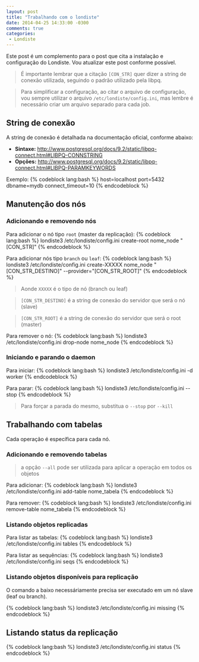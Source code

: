 ```yaml
---
layout: post
title: "Trabalhando com o londiste"
date: 2014-04-25 14:33:00 -0300
comments: true
categories: 
 - Londiste
---
```


Este post é um complemento para o post que cita a instalação e configuração do Londiste. Vou atualizar este post conforme possível.

> É importante lembrar que a citação <code>[CON_STR]</code> quer dizer a string de conexão utilizada, seguindo o padrão utilizado pela libpq.

> Para simplificar a configuração, ao citar o arquivo de configuração, vou sempre utilizar o arquivo <code>/etc/londiste/config.ini</code>, mas lembre é necessário criar um arquivo separado para cada job.

## String de conexão

A string de conexão é detalhada na documentação oficial, conforme abaixo:

 - <b>Sintaxe:</b> http://www.postgresql.org/docs/9.2/static/libpq-connect.html#LIBPQ-CONNSTRING
 - <b>Opções:</b> http://www.postgresql.org/docs/9.2/static/libpq-connect.html#LIBPQ-PARAMKEYWORDS

Exemplo:
{% codeblock lang:bash %}
host=localhost port=5432 dbname=mydb connect_timeout=10
{% endcodeblock %}

## Manutenção dos nós

### Adicionando e removendo nós

Para adicionar o nó tipo <code>root</code> (master da replicação):
{% codeblock lang:bash %}
londiste3 /etc/londiste/config.ini create-root nome_node "[CON_STR]"
{% endcodeblock %}

Para adicionar nós tipo <code>branch</code> ou <code>leaf</code>:
{% codeblock lang:bash %}
londiste3 /etc/londiste/config.ini create-XXXXX nome_node "[CON_STR_DESTINO]" --provider="[CON_STR_ROOT]"
{% endcodeblock %}

> Aonde <code>XXXXX</code> é o tipo de nó (branch ou leaf)

> <code>[CON_STR_DESTINO]</code> é a string de conexão do servidor que será o nó (slave)

> <code>[CON_STR_ROOT]</code> é a string de conexão do servidor que será o root (master)

Para remover o nó:
{% codeblock lang:bash %}
londiste3 /etc/londiste/config.ini drop-node nome_node
{% endcodeblock %}

### Iniciando e parando o daemon

Para iniciar:
{% codeblock lang:bash %}
londiste3 /etc/londiste/config.ini -d worker
{% endcodeblock %}

Para parar:
{% codeblock lang:bash %}
londiste3 /etc/londiste/config.ini --stop
{% endcodeblock %}
> Para forçar a parada do mesmo, substitua o <code>\-\-stop</code> por <code>\-\-kill</code>

## Trabalhando com tabelas

Cada operação é específica para cada nó.

### Adicionando e removendo tabelas

> a opção <code>\-\-all</code> pode ser utilizada para aplicar a operação em todos os objetos

Para adicionar:
{% codeblock lang:bash %}
londiste3 /etc/londiste/config.ini add-table nome_tabela
{% endcodeblock %}

Para remover:
{% codeblock lang:bash %}
londiste3 /etc/londiste/config.ini remove-table nome_tabela
{% endcodeblock %}

### Listando objetos replicadas
Para listar as tabelas:
{% codeblock lang:bash %}
londiste3 /etc/londiste/config.ini tables
{% endcodeblock %}

Para listar as sequências:
{% codeblock lang:bash %}
londiste3 /etc/londiste/config.ini seqs
{% endcodeblock %}

### Listando objetos disponíveis para replicação

O comando a baixo necessáriamente precisa ser executado em um nó slave (leaf ou branch).

{% codeblock lang:bash %}
londiste3 /etc/londiste/config.ini missing
{% endcodeblock %}


## Listando status da replicação
{% codeblock lang:bash %}
londiste3 /etc/londiste/config.ini status
{% endcodeblock %}

